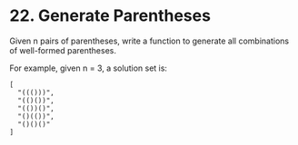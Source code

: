 # 22. Generate Parentheses
Given n pairs of parentheses, write a function to generate all combinations of well-formed parentheses.

For example, given n = 3, a solution set is:

```aidl
[
  "((()))",
  "(()())",
  "(())()",
  "()(())",
  "()()()"
]
```